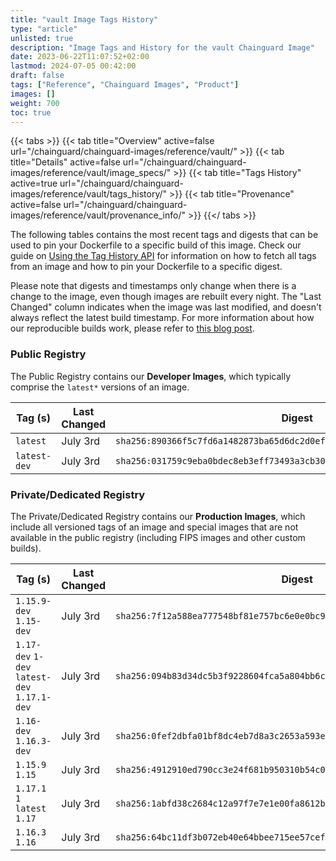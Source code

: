 ```yaml
---
title: "vault Image Tags History"
type: "article"
unlisted: true
description: "Image Tags and History for the vault Chainguard Image"
date: 2023-06-22T11:07:52+02:00
lastmod: 2024-07-05 00:42:00
draft: false
tags: ["Reference", "Chainguard Images", "Product"]
images: []
weight: 700
toc: true
---
```


{{< tabs >}}
{{< tab title="Overview" active=false url="/chainguard/chainguard-images/reference/vault/" >}}
{{< tab title="Details" active=false url="/chainguard/chainguard-images/reference/vault/image_specs/" >}}
{{< tab title="Tags History" active=true url="/chainguard/chainguard-images/reference/vault/tags_history/" >}}
{{< tab title="Provenance" active=false url="/chainguard/chainguard-images/reference/vault/provenance_info/" >}}
{{</ tabs >}}

The following tables contains the most recent tags and digests that can be used to pin your Dockerfile to a specific build of this image. Check our guide on [Using the Tag History API](/chainguard/chainguard-images/using-the-tag-history-api/) for information on how to fetch all tags from an image and how to pin your Dockerfile to a specific digest.

Please note that digests and timestamps only change when there is a change to the image, even though images are rebuilt every night. The "Last Changed" column indicates when the image was last modified, and doesn't always reflect the latest build timestamp. For more information about how our reproducible builds work, please refer to [this blog post](https://www.chainguard.dev/unchained/reproducing-chainguards-reproducible-image-builds).

### Public Registry
The Public Registry contains our **Developer Images**, which typically comprise the `latest*` versions of an image.

| Tag (s)       | Last Changed | Digest                                                                    |
|---------------|--------------|---------------------------------------------------------------------------|
|  `latest`     | July 3rd     | `sha256:890366f5c7fd6a1482873ba65d6dc2d0eff52201b78b78a917fd847ef55ac5f2` |
|  `latest-dev` | July 3rd     | `sha256:031759c9eba0bdec8eb3eff73493a3cb309d92b7b97e3071b6c7686c2b735b3e` |


### Private/Dedicated Registry
The Private/Dedicated Registry contains our **Production Images**, which include all versioned tags of an image and special images that are not available in the public registry (including FIPS images and other custom builds).

| Tag (s)                                       | Last Changed | Digest                                                                    |
|-----------------------------------------------|--------------|---------------------------------------------------------------------------|
|  `1.15.9-dev` `1.15-dev`                      | July 3rd     | `sha256:7f12a588ea777548bf81e757bc6e0e0bc953d1f9b2cc7cf1457a6aba9ee31226` |
|  `1.17-dev` `1-dev` `latest-dev` `1.17.1-dev` | July 3rd     | `sha256:094b83d34dc5b3f9228604fca5a804bb6c83a80c752cc1b12cffec14e2c8a746` |
|  `1.16-dev` `1.16.3-dev`                      | July 3rd     | `sha256:0fef2dbfa01bf8dc4eb7d8a3c2653a593e2811a0daabd6febb3290fd94c221ab` |
|  `1.15.9` `1.15`                              | July 3rd     | `sha256:4912910ed790cc3e24f681b950310b54c07d967f3f4aeb708b64525276e676a7` |
|  `1.17.1` `1` `latest` `1.17`                 | July 3rd     | `sha256:1abfd38c2684c12a97f7e7e1e00fa8612b4ebfa1cb19c0fc2d060cff5115146d` |
|  `1.16.3` `1.16`                              | July 3rd     | `sha256:64bc11df3b072eb40e64bbee715ee57cef447ccba7c3be1c8af84eb501ff2fc2` |

